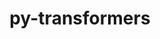 ---
title: "py-transformers"
layout: cache
categories: [package, develop]
meta: {"compilers": ["apple-clang@=15.0.0", "gcc@=13.2.0"], "num_specs": 20, "num_specs_by_stack": {"ml-darwin-aarch64-mps": 3, "ml-linux-aarch64-cpu": 9, "ml-linux-aarch64-cuda": 9, "ml-linux-x86_64-cpu": 7, "ml-linux-x86_64-cuda": 7, "ml-linux-x86_64-rocm": 7, "root": 20}, "oss": ["ubuntu24.04", "ventura"], "platforms": ["darwin", "linux"], "stacks": ["ml-darwin-aarch64-mps", "ml-linux-aarch64-cpu", "ml-linux-aarch64-cuda", "ml-linux-x86_64-cpu", "ml-linux-x86_64-cuda", "ml-linux-x86_64-rocm", "root"], "targets": ["aarch64", "x86_64_v3"], "versions": ["4.42.3", "4.48.3"]}
spec_details: [{"compiler": "gcc@=13.2.0", "hash": "3gnunabvnuvlzvsyu2cbhg5mhbnhpf5h", "os": "ubuntu24.04", "platform": "linux", "size": "-", "stacks": ["ml-linux-aarch64-cpu", "ml-linux-aarch64-cuda", "root"], "tarball": "https://binaries.spack.io/develop/build_cache/linux-ubuntu24.04-aarch64/gcc-13.2.0/py-transformers-4.48.3/linux-ubuntu24.04-aarch64-gcc-13.2.0-py-transformers-4.48.3-3gnunabvnuvlzvsyu2cbhg5mhbnhpf5h.spack", "target": "aarch64", "variants": ["build_system=python_pip"], "versions": ["4.48.3"]}, {"compiler": "gcc@=13.2.0", "hash": "5sm2qwrdzgi2gxnxmx4p37hluxqr6sbz", "os": "ubuntu24.04", "platform": "linux", "size": "-", "stacks": ["ml-linux-aarch64-cpu", "ml-linux-aarch64-cuda", "root"], "tarball": "https://binaries.spack.io/develop/build_cache/linux-ubuntu24.04-aarch64/gcc-13.2.0/py-transformers-4.48.3/linux-ubuntu24.04-aarch64-gcc-13.2.0-py-transformers-4.48.3-5sm2qwrdzgi2gxnxmx4p37hluxqr6sbz.spack", "target": "aarch64", "variants": ["build_system=python_pip"], "versions": ["4.48.3"]}, {"compiler": "apple-clang@=15.0.0", "hash": "5yivon52qlt5eh5kbrxvsya76zjuubul", "os": "ventura", "platform": "darwin", "size": "-", "stacks": ["ml-darwin-aarch64-mps", "root"], "tarball": "https://binaries.spack.io/develop/build_cache/darwin-ventura-aarch64/apple-clang-15.0.0/py-transformers-4.42.3/darwin-ventura-aarch64-apple-clang-15.0.0-py-transformers-4.42.3-5yivon52qlt5eh5kbrxvsya76zjuubul.spack", "target": "aarch64", "variants": ["build_system=python_pip"], "versions": ["4.42.3"]}, {"compiler": "gcc@=13.2.0", "hash": "6hnnte2sb7ffv5t7a3o64d6qunyjmuqt", "os": "ubuntu24.04", "platform": "linux", "size": "-", "stacks": ["ml-linux-aarch64-cpu", "ml-linux-aarch64-cuda", "root"], "tarball": "https://binaries.spack.io/develop/build_cache/linux-ubuntu24.04-aarch64/gcc-13.2.0/py-transformers-4.48.3/linux-ubuntu24.04-aarch64-gcc-13.2.0-py-transformers-4.48.3-6hnnte2sb7ffv5t7a3o64d6qunyjmuqt.spack", "target": "aarch64", "variants": ["build_system=python_pip"], "versions": ["4.48.3"]}, {"compiler": "gcc@=13.2.0", "hash": "bhzvs2hzmspk3nnwbqvxef2gad2gbyos", "os": "ubuntu24.04", "platform": "linux", "size": "-", "stacks": ["ml-linux-aarch64-cpu", "ml-linux-aarch64-cuda", "root"], "tarball": "https://binaries.spack.io/develop/build_cache/linux-ubuntu24.04-aarch64/gcc-13.2.0/py-transformers-4.48.3/linux-ubuntu24.04-aarch64-gcc-13.2.0-py-transformers-4.48.3-bhzvs2hzmspk3nnwbqvxef2gad2gbyos.spack", "target": "aarch64", "variants": ["build_system=python_pip"], "versions": ["4.48.3"]}, {"compiler": "gcc@=13.2.0", "hash": "c32pcvndz75tikuxpuaufml4mbe6zsee", "os": "ubuntu24.04", "platform": "linux", "size": "-", "stacks": ["ml-linux-aarch64-cpu", "ml-linux-aarch64-cuda", "root"], "tarball": "https://binaries.spack.io/develop/build_cache/linux-ubuntu24.04-aarch64/gcc-13.2.0/py-transformers-4.48.3/linux-ubuntu24.04-aarch64-gcc-13.2.0-py-transformers-4.48.3-c32pcvndz75tikuxpuaufml4mbe6zsee.spack", "target": "aarch64", "variants": ["build_system=python_pip"], "versions": ["4.48.3"]}, {"compiler": "gcc@=13.2.0", "hash": "fefdlg244ga75qxs2pxqou26te7n32in", "os": "ubuntu24.04", "platform": "linux", "size": "-", "stacks": ["ml-linux-x86_64-cpu", "ml-linux-x86_64-cuda", "ml-linux-x86_64-rocm", "root"], "tarball": "https://binaries.spack.io/develop/build_cache/linux-ubuntu24.04-x86_64_v3/gcc-13.2.0/py-transformers-4.48.3/linux-ubuntu24.04-x86_64_v3-gcc-13.2.0-py-transformers-4.48.3-fefdlg244ga75qxs2pxqou26te7n32in.spack", "target": "x86_64_v3", "variants": ["build_system=python_pip"], "versions": ["4.48.3"]}, {"compiler": "gcc@=13.2.0", "hash": "fwppcm53bvyrthxoktrvsnk25bwqj4g2", "os": "ubuntu24.04", "platform": "linux", "size": "-", "stacks": ["ml-linux-aarch64-cpu", "ml-linux-aarch64-cuda", "root"], "tarball": "https://binaries.spack.io/develop/build_cache/linux-ubuntu24.04-aarch64/gcc-13.2.0/py-transformers-4.42.3/linux-ubuntu24.04-aarch64-gcc-13.2.0-py-transformers-4.42.3-fwppcm53bvyrthxoktrvsnk25bwqj4g2.spack", "target": "aarch64", "variants": ["build_system=python_pip"], "versions": ["4.42.3"]}, {"compiler": "gcc@=13.2.0", "hash": "gysy76rsrzvhwg7w67sv2cyjyvazjqtx", "os": "ubuntu24.04", "platform": "linux", "size": "-", "stacks": ["ml-linux-x86_64-cpu", "ml-linux-x86_64-cuda", "ml-linux-x86_64-rocm", "root"], "tarball": "https://binaries.spack.io/develop/build_cache/linux-ubuntu24.04-x86_64_v3/gcc-13.2.0/py-transformers-4.48.3/linux-ubuntu24.04-x86_64_v3-gcc-13.2.0-py-transformers-4.48.3-gysy76rsrzvhwg7w67sv2cyjyvazjqtx.spack", "target": "x86_64_v3", "variants": ["build_system=python_pip"], "versions": ["4.48.3"]}, {"compiler": "gcc@=13.2.0", "hash": "iwip2brsmg65my444y4zbsrfz5wsc3vk", "os": "ubuntu24.04", "platform": "linux", "size": "-", "stacks": ["root"], "tarball": "https://binaries.spack.io/develop/build_cache/linux-ubuntu24.04-x86_64_v3/gcc-13.2.0/py-transformers-4.42.3/linux-ubuntu24.04-x86_64_v3-gcc-13.2.0-py-transformers-4.42.3-iwip2brsmg65my444y4zbsrfz5wsc3vk.spack", "target": "x86_64_v3", "variants": ["build_system=python_pip"], "versions": ["4.42.3"]}, {"compiler": "apple-clang@=15.0.0", "hash": "jpvbgkoqm3ao3hfqs5kbrhurop3amndy", "os": "ventura", "platform": "darwin", "size": "-", "stacks": ["ml-darwin-aarch64-mps", "root"], "tarball": "https://binaries.spack.io/develop/build_cache/darwin-ventura-aarch64/apple-clang-15.0.0/py-transformers-4.42.3/darwin-ventura-aarch64-apple-clang-15.0.0-py-transformers-4.42.3-jpvbgkoqm3ao3hfqs5kbrhurop3amndy.spack", "target": "aarch64", "variants": ["build_system=python_pip"], "versions": ["4.42.3"]}, {"compiler": "gcc@=13.2.0", "hash": "jsaaup2bij2vveh6fwktsblrhto2ybnl", "os": "ubuntu24.04", "platform": "linux", "size": "-", "stacks": ["ml-linux-x86_64-cpu", "ml-linux-x86_64-cuda", "ml-linux-x86_64-rocm", "root"], "tarball": "https://binaries.spack.io/develop/build_cache/linux-ubuntu24.04-x86_64_v3/gcc-13.2.0/py-transformers-4.48.3/linux-ubuntu24.04-x86_64_v3-gcc-13.2.0-py-transformers-4.48.3-jsaaup2bij2vveh6fwktsblrhto2ybnl.spack", "target": "x86_64_v3", "variants": ["build_system=python_pip"], "versions": ["4.48.3"]}, {"compiler": "apple-clang@=15.0.0", "hash": "li2ybq4cqvpdaf4koe2eryqx4vx5i5zb", "os": "ventura", "platform": "darwin", "size": "-", "stacks": ["ml-darwin-aarch64-mps", "root"], "tarball": "https://binaries.spack.io/develop/build_cache/darwin-ventura-aarch64/apple-clang-15.0.0/py-transformers-4.42.3/darwin-ventura-aarch64-apple-clang-15.0.0-py-transformers-4.42.3-li2ybq4cqvpdaf4koe2eryqx4vx5i5zb.spack", "target": "aarch64", "variants": ["build_system=python_pip"], "versions": ["4.42.3"]}, {"compiler": "gcc@=13.2.0", "hash": "rlw7pernzs2ur5kv6gqsfc5gldetsvqz", "os": "ubuntu24.04", "platform": "linux", "size": "-", "stacks": ["ml-linux-x86_64-cpu", "ml-linux-x86_64-cuda", "ml-linux-x86_64-rocm", "root"], "tarball": "https://binaries.spack.io/develop/build_cache/linux-ubuntu24.04-x86_64_v3/gcc-13.2.0/py-transformers-4.42.3/linux-ubuntu24.04-x86_64_v3-gcc-13.2.0-py-transformers-4.42.3-rlw7pernzs2ur5kv6gqsfc5gldetsvqz.spack", "target": "x86_64_v3", "variants": ["build_system=python_pip"], "versions": ["4.42.3"]}, {"compiler": "gcc@=13.2.0", "hash": "rsyiek6esytwkgxfe5grmd7tjqc7hg26", "os": "ubuntu24.04", "platform": "linux", "size": "-", "stacks": ["ml-linux-aarch64-cpu", "ml-linux-aarch64-cuda", "root"], "tarball": "https://binaries.spack.io/develop/build_cache/linux-ubuntu24.04-aarch64/gcc-13.2.0/py-transformers-4.42.3/linux-ubuntu24.04-aarch64-gcc-13.2.0-py-transformers-4.42.3-rsyiek6esytwkgxfe5grmd7tjqc7hg26.spack", "target": "aarch64", "variants": ["build_system=python_pip"], "versions": ["4.42.3"]}, {"compiler": "gcc@=13.2.0", "hash": "s53fpxxgkm2hojeqnuqwwawp4es62mns", "os": "ubuntu24.04", "platform": "linux", "size": "-", "stacks": ["ml-linux-aarch64-cpu", "ml-linux-aarch64-cuda", "root"], "tarball": "https://binaries.spack.io/develop/build_cache/linux-ubuntu24.04-aarch64/gcc-13.2.0/py-transformers-4.42.3/linux-ubuntu24.04-aarch64-gcc-13.2.0-py-transformers-4.42.3-s53fpxxgkm2hojeqnuqwwawp4es62mns.spack", "target": "aarch64", "variants": ["build_system=python_pip"], "versions": ["4.42.3"]}, {"compiler": "gcc@=13.2.0", "hash": "uo36s6jko7cemioqaoizluf7t4cbfeci", "os": "ubuntu24.04", "platform": "linux", "size": "-", "stacks": ["ml-linux-aarch64-cpu", "ml-linux-aarch64-cuda", "root"], "tarball": "https://binaries.spack.io/develop/build_cache/linux-ubuntu24.04-aarch64/gcc-13.2.0/py-transformers-4.48.3/linux-ubuntu24.04-aarch64-gcc-13.2.0-py-transformers-4.48.3-uo36s6jko7cemioqaoizluf7t4cbfeci.spack", "target": "aarch64", "variants": ["build_system=python_pip"], "versions": ["4.48.3"]}, {"compiler": "gcc@=13.2.0", "hash": "up4pa5hlajs25dgh6uyj6txw6b6kp4jp", "os": "ubuntu24.04", "platform": "linux", "size": "-", "stacks": ["ml-linux-x86_64-cpu", "ml-linux-x86_64-cuda", "ml-linux-x86_64-rocm", "root"], "tarball": "https://binaries.spack.io/develop/build_cache/linux-ubuntu24.04-x86_64_v3/gcc-13.2.0/py-transformers-4.48.3/linux-ubuntu24.04-x86_64_v3-gcc-13.2.0-py-transformers-4.48.3-up4pa5hlajs25dgh6uyj6txw6b6kp4jp.spack", "target": "x86_64_v3", "variants": ["build_system=python_pip"], "versions": ["4.48.3"]}, {"compiler": "gcc@=13.2.0", "hash": "yofzbclzz35pjy4uxha2gwgarldvfkuu", "os": "ubuntu24.04", "platform": "linux", "size": "-", "stacks": ["ml-linux-x86_64-cpu", "ml-linux-x86_64-cuda", "ml-linux-x86_64-rocm", "root"], "tarball": "https://binaries.spack.io/develop/build_cache/linux-ubuntu24.04-x86_64_v3/gcc-13.2.0/py-transformers-4.48.3/linux-ubuntu24.04-x86_64_v3-gcc-13.2.0-py-transformers-4.48.3-yofzbclzz35pjy4uxha2gwgarldvfkuu.spack", "target": "x86_64_v3", "variants": ["build_system=python_pip"], "versions": ["4.48.3"]}, {"compiler": "gcc@=13.2.0", "hash": "yqq727vnwdg6tfivqcsc6mpetwct55re", "os": "ubuntu24.04", "platform": "linux", "size": "-", "stacks": ["ml-linux-x86_64-cpu", "ml-linux-x86_64-cuda", "ml-linux-x86_64-rocm", "root"], "tarball": "https://binaries.spack.io/develop/build_cache/linux-ubuntu24.04-x86_64_v3/gcc-13.2.0/py-transformers-4.48.3/linux-ubuntu24.04-x86_64_v3-gcc-13.2.0-py-transformers-4.48.3-yqq727vnwdg6tfivqcsc6mpetwct55re.spack", "target": "x86_64_v3", "variants": ["build_system=python_pip"], "versions": ["4.48.3"]}]
---
